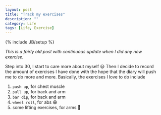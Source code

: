 ```yaml
---
layout: post
title: "Track my exercises"
description: ""
category: Life
tags: [Life, Exercise]
---
```

{% include JB/setup %}

<script type="text/javascript" src="http://cdn.mathjax.org/mathjax/latest/MathJax.js?config=TeX-AMS-MML_HTMLorMML"></script>

_This is a fairly old post with continuous update when I did any new exercise._

Step into 30, I start to care more about myself :smiley: Then I decide to record the amount of exercises I have done with the hope that the diary will push me to do more and more. Basically, the exercises I love to do include

1. `push up`, for chest muscle
1. `pull up`, for back and arm 
1. `bar dip`, for back and arm
1. `wheel roll`, for abs :laughing:
1. some lifting exercises, for arms :muscle:


<script src="http://d3js.org/d3.v3.min.js" charset="utf-8"></script>

<style>

body {
  shape-rendering: crispEdges;
}

.day {
  fill: #fff;
  stroke: #ccc;
}

.month {
  fill: none;
  stroke: #000;
  stroke-width: 2px;
}

.RdYlGn .q0-11{fill:rgb(165,0,38)}
.RdYlGn .q1-11{fill:rgb(215,48,39)}
.RdYlGn .q2-11{fill:rgb(244,109,67)}
.RdYlGn .q3-11{fill:rgb(253,174,97)}
.RdYlGn .q4-11{fill:rgb(254,224,139)}
.RdYlGn .q5-11{fill:rgb(255,255,191)}
.RdYlGn .q6-11{fill:rgb(217,239,139)}
.RdYlGn .q7-11{fill:rgb(166,217,106)}
.RdYlGn .q8-11{fill:rgb(102,189,99)}
.RdYlGn .q9-11{fill:rgb(26,152,80)}
.RdYlGn .q10-11{fill:rgb(0,104,55)}

</style>

<example1>
	
<script type="text/javascript">



  var sessions = [
{'date': '2016-01-02', 'pull_up': 50, 'push_up': 110, 'ab_wheel_roll': 0  , 'bar_dip': 40   , 'gym': 1, 'arm': 0  , 'shoulder':  0, 'bouldering':  0 },
{'date': '2016-01-02', 'pull_up': 50, 'push_up': 50 , 'ab_wheel_roll': 0  , 'bar_dip': 40   , 'gym': 0, 'arm': 0  , 'shoulder':  0, 'bouldering': 50 },
{'date': '2015-12-31', 'pull_up':  5, 'push_up': 100 , 'ab_wheel_roll': 0  , 'bar_dip': 0   , 'gym': 1, 'arm': 0  , 'shoulder': 60, 'bouldering': 0 },
{'date': '2015-12-26', 'pull_up': 20, 'push_up': 110 , 'ab_wheel_roll': 0  , 'bar_dip': 0   , 'gym': 0, 'arm': 0  , 'shoulder': 0, 'bouldering': 10 },
{'date': '2015-12-22', 'pull_up': 40, 'push_up': 100 , 'ab_wheel_roll': 0  , 'bar_dip': 0   , 'gym': 1, 'arm': 0  , 'shoulder': 40, 'bouldering': 0 },
{'date': '2015-12-01', 'pull_up': 50, 'push_up': 100 , 'ab_wheel_roll': 0  , 'bar_dip': 0   , 'gym': 1, 'arm': 0  , 'shoulder': 50, 'bouldering': 0 },
{'date': '2015-11-26', 'pull_up': 40, 'push_up': 50  , 'ab_wheel_roll': 0  , 'bar_dip': 50  , 'gym': 1, 'arm': 0  , 'shoulder': 30, 'bouldering': 0 },
{'date': '2015-11-24', 'pull_up': 50, 'push_up': 20  , 'ab_wheel_roll': 0  , 'bar_dip': 50  , 'gym': 1, 'arm': 0  , 'shoulder': 0 , 'bouldering': 0 },
{'date': '2015-11-19', 'pull_up': 40, 'push_up': 20  , 'ab_wheel_roll': 0  , 'bar_dip': 70  , 'gym': 1, 'arm': 0  , 'shoulder': 0 , 'bouldering': 0 },
{'date': '2015-11-10', 'pull_up': 40, 'push_up': 0   , 'ab_wheel_roll': 0  , 'bar_dip': 60  , 'gym': 1, 'arm': 0  , 'shoulder': 0 , 'bouldering': 0 },
{'date': '2015-10-30', 'pull_up': 50, 'push_up': 70  , 'ab_wheel_roll': 0  , 'bar_dip': 0   , 'gym': 1, 'arm': 0  , 'shoulder': 0 , 'bouldering': 0 },
{'date': '2015-10-27', 'pull_up':  0, 'push_up': 150 , 'ab_wheel_roll': 0  , 'bar_dip': 0   , 'gym': 0, 'arm': 0  , 'shoulder': 0 , 'bouldering': 0 },
{'date': '2015-10-23', 'pull_up': 50, 'push_up': 0   , 'ab_wheel_roll': 0  , 'bar_dip': 70  , 'gym': 1, 'arm': 0  , 'shoulder': 40, 'bouldering': 0 },
{'date': '2015-10-20', 'pull_up': 50, 'push_up': 0   , 'ab_wheel_roll': 0  , 'bar_dip': 40  , 'gym': 1, 'arm': 40 , 'shoulder': 40, 'bouldering': 0 },
{'date': '2015-10-19', 'pull_up': 10, 'push_up': 0   , 'ab_wheel_roll': 0  , 'bar_dip': 0   , 'gym': 0, 'arm': 0  , 'shoulder': 0 , 'bouldering': 0 },
{'date': '2015-10-15', 'pull_up': 40, 'push_up': 0   , 'ab_wheel_roll': 0  , 'bar_dip': 0   , 'gym': 1, 'arm': 0  , 'shoulder': 60, 'bouldering': 0 },
{'date': '2015-10-13', 'pull_up': 40, 'push_up': 0   , 'ab_wheel_roll': 0  , 'bar_dip': 0   , 'gym': 1, 'arm': 0  , 'shoulder': 40, 'bouldering': 0 },
{'date': '2015-10-10', 'pull_up':  0, 'push_up': 0   , 'ab_wheel_roll': 0  , 'bar_dip': 0   , 'gym': 0, 'arm': 0  , 'shoulder': 0 , 'bouldering': 100 },
{'date': '2015-09-18', 'pull_up': 50, 'push_up': 0   , 'ab_wheel_roll': 0  , 'bar_dip': 50  , 'gym': 1, 'arm': 0  , 'shoulder': 30, 'bouldering': 0 },
{'date': '2015-09-15', 'pull_up': 60, 'push_up': 0   , 'ab_wheel_roll': 0  , 'bar_dip': 100 , 'gym': 1, 'arm': 0  , 'shoulder': 0 , 'bouldering': 0 },
{'date': '2015-09-13', 'pull_up':  0, 'push_up': 100 , 'ab_wheel_roll': 0  , 'bar_dip':   0 , 'gym': 0, 'arm': 0  , 'shoulder': 0 , 'bouldering': 0 },
{'date': '2015-09-12', 'pull_up':  0, 'push_up': 20  , 'ab_wheel_roll': 0  , 'bar_dip':   0 , 'gym': 0, 'arm': 0  , 'shoulder': 0 , 'bouldering': 0 },
{'date': '2015-09-11', 'pull_up': 50, 'push_up': 0   , 'ab_wheel_roll': 0  , 'bar_dip': 100 , 'gym': 1, 'arm': 10 , 'shoulder': 0 , 'bouldering': 0 },
{'date': '2015-09-09', 'pull_up': 50, 'push_up': 0   , 'ab_wheel_roll': 0  , 'bar_dip': 100 , 'gym': 1, 'arm': 0  , 'shoulder': 0 , 'bouldering': 0 },
{'date': '2015-09-04', 'pull_up': 50, 'push_up': 0   , 'ab_wheel_roll': 0  , 'bar_dip': 110 , 'gym': 1, 'arm': 40 , 'shoulder': 0 , 'bouldering': 0 },
{'date': '2015-09-02', 'pull_up': 40, 'push_up': 0   , 'ab_wheel_roll': 0  , 'bar_dip': 0   , 'gym': 0, 'arm': 0  , 'shoulder': 0 , 'bouldering': 0 },
{'date': '2015-08-29', 'pull_up': 40, 'push_up': 0   , 'ab_wheel_roll': 0  , 'bar_dip': 100 , 'gym': 0, 'arm': 0  , 'shoulder': 0 , 'bouldering': 0 },
{'date': '2015-08-26', 'pull_up': 40, 'push_up': 0   , 'ab_wheel_roll': 0  , 'bar_dip': 100 , 'gym': 1, 'arm': 40 , 'shoulder': 0 , 'bouldering': 0 },
{'date': '2015-08-21', 'pull_up': 40, 'push_up': 0   , 'ab_wheel_roll': 0  , 'bar_dip': 100 , 'gym': 1, 'arm': 0  , 'shoulder': 0 , 'bouldering': 0 },
{'date': '2015-08-18', 'pull_up': 0 , 'push_up': 100 , 'ab_wheel_roll': 0  , 'bar_dip': 0   , 'gym': 0, 'arm': 0  , 'shoulder': 0 , 'bouldering': 0 },
{'date': '2015-08-15', 'pull_up': 45, 'push_up': 0   , 'ab_wheel_roll': 10 , 'bar_dip': 100 , 'gym': 1, 'arm': 0  , 'shoulder': 0 , 'bouldering': 0 },
{'date': '2015-08-14', 'pull_up': 20, 'push_up': 100 , 'ab_wheel_roll': 0  , 'bar_dip': 0   , 'gym': 0, 'arm': 0  , 'shoulder': 0 , 'bouldering': 0 },
{'date': '2015-08-12', 'pull_up': 0 , 'push_up': 100 , 'ab_wheel_roll': 0  , 'bar_dip': 0   , 'gym': 0, 'arm': 0  , 'shoulder': 0 , 'bouldering': 0 },
{'date': '2015-07-31', 'pull_up': 40, 'push_up': 0   , 'ab_wheel_roll': 0  , 'bar_dip': 130 , 'gym': 1, 'arm': 60 , 'shoulder': 0 , 'bouldering': 0 },
{'date': '2015-07-28', 'pull_up': 40, 'push_up': 0   , 'ab_wheel_roll': 0  , 'bar_dip': 130 , 'gym': 1, 'arm': 60 , 'shoulder': 0 , 'bouldering': 0 },
{'date': '2015-07-25', 'pull_up': 20, 'push_up': 30  , 'ab_wheel_roll': 0  , 'bar_dip': 130 , 'gym': 1, 'arm': 60 , 'shoulder': 0 , 'bouldering': 0 },
{'date': '2015-07-21', 'pull_up': 20, 'push_up': 40  , 'ab_wheel_roll': 40 , 'bar_dip': 140 , 'gym': 1, 'arm': 60 , 'shoulder': 0 , 'bouldering': 0 },
{'date': '2015-07-18', 'pull_up':  0, 'push_up': 150 , 'ab_wheel_roll': 0  , 'bar_dip': 0   , 'gym': 0, 'arm': 0  , 'shoulder': 0 , 'bouldering': 0 },
{'date': '2015-07-16', 'pull_up':  0, 'push_up': 100 , 'ab_wheel_roll': 0  , 'bar_dip': 0   , 'gym': 0, 'arm': 0  , 'shoulder': 0 , 'bouldering': 0 },
{'date': '2015-07-14', 'pull_up':  0, 'push_up': 10  , 'ab_wheel_roll': 0  , 'bar_dip': 0   , 'gym': 0, 'arm': 0  , 'shoulder': 0 , 'bouldering': 0 },
{'date': '2015-07-11', 'pull_up':  0, 'push_up': 80  , 'ab_wheel_roll': 0  , 'bar_dip': 0   , 'gym': 0, 'arm': 0  , 'shoulder': 0 , 'bouldering': 0 },
{'date': '2015-07-10', 'pull_up': 40, 'push_up': 0   , 'ab_wheel_roll': 0  , 'bar_dip': 10  , 'gym': 1, 'arm': 50 , 'shoulder': 0 , 'bouldering': 0 },
{'date': '2015-07-03', 'pull_up': 40, 'push_up': 0   , 'ab_wheel_roll': 0  , 'bar_dip': 75  , 'gym': 1, 'arm': 0  , 'shoulder': 0 , 'bouldering': 0 },
{'date': '2015-06-12', 'pull_up': 30, 'push_up': 0   , 'ab_wheel_roll': 20 , 'bar_dip': 110 , 'gym': 1, 'arm': 100, 'shoulder': 0 , 'bouldering': 0 },
{'date': '2015-06-09', 'pull_up': 40, 'push_up': 0   , 'ab_wheel_roll': 20 , 'bar_dip': 100 , 'gym': 1, 'arm': 0  , 'shoulder': 0 , 'bouldering': 0 },
{'date': '2015-05-29', 'pull_up': 40, 'push_up': 0   , 'ab_wheel_roll': 0  , 'bar_dip': 100 , 'gym': 1, 'arm': 0  , 'shoulder': 0 , 'bouldering': 0 },
{'date': '2015-05-16', 'pull_up': 0 , 'push_up': 0   , 'ab_wheel_roll': 30 , 'bar_dip': 0   , 'gym': 0, 'arm': 0  , 'shoulder': 0 , 'bouldering': 0 },
{'date': '2015-05-15', 'pull_up': 35, 'push_up': 0   , 'ab_wheel_roll': 20 , 'bar_dip': 120 , 'gym': 1, 'arm': 0  , 'shoulder': 0 , 'bouldering': 0 },
{'date': '2015-05-13', 'pull_up': 20, 'push_up': 100 , 'ab_wheel_roll': 20 , 'bar_dip': 0   , 'gym': 0, 'arm': 0  , 'shoulder': 0 , 'bouldering': 0 },
{'date': '2015-05-11', 'pull_up': 20, 'push_up': 100 , 'ab_wheel_roll': 0  , 'bar_dip': 0   , 'gym': 0, 'arm': 0  , 'shoulder': 0 , 'bouldering': 0 },
{'date': '2015-05-08', 'pull_up': 20, 'push_up': 100 , 'ab_wheel_roll': 0  , 'bar_dip': 0   , 'gym': 0, 'arm': 0  , 'shoulder': 0 , 'bouldering': 0 },
];


/*-----------------------------*/

var width    = 900,
    height   = 300,
    cellSize = 13; // cell size

var no_months_in_a_row = Math.floor(width / (cellSize * 7 + 50));
var shift_up = cellSize * 3;

var day = d3.time.format("%w"), // day of the week
    day_of_month = d3.time.format("%e") // day of the month
    day_of_year = d3.time.format("%j")
    week = d3.time.format("%U"), // week number of the year
    month = d3.time.format("%m"), // month number
    year = d3.time.format("%Y"),
    percent = d3.format(".1%"),
    format = d3.time.format("%Y-%m-%d");


var color = d3.scale.linear().range(["white", 'red']).domain([0, 250])
var dateParse = d3.time.format("%Y-%m-%d");

var svg = d3.select("example1").selectAll("svg")
    .data(d3.range(2015, 2017))
    .enter().append("svg")
    .attr("width", width)
    .attr("height", height)
    .attr("class", "RdYlGn")
    .append("g")

svg.append("text")
    .attr("transform", "translate(-6," + cellSize * 3.5 + ")rotate(-90)")
    .style("text-anchor", "middle")
    .text(function(d) { return d; });

var rect = svg.selectAll(".day")
        .data(function(d) { 
          return d3.time.days(new Date(d, 0, 1), new Date(d + 1, 0, 1));
        })
      .enter().append("rect")
        .attr("class", "day")
        .attr("width", cellSize)
        .attr("height", cellSize)
        .attr("x", function(d) {
          var month_padding = 1.2 * cellSize*7 * ((month(d)-1) % (no_months_in_a_row));
          return day(d) * cellSize + month_padding; 
        })
        .attr("y", function(d) { 
          var week_diff = week(d) - week(new Date(year(d), month(d)-1, 1) );
          var row_level = Math.ceil(month(d) / (no_months_in_a_row));
          return (week_diff*cellSize) + row_level*cellSize*8 - cellSize/2 - shift_up;
        })
        .datum(format);

var month_titles = svg.selectAll(".month-title")  // Jan, Feb, Mar and the whatnot
      .data(function(d) { 
        return d3.time.months(new Date(d, 0, 1), new Date(d + 1, 0, 1)); })
    .enter().append("text")
      .text(monthTitle)
      .attr("x", function(d, i) {
        var month_padding = 1.2 * cellSize*7* ((month(d)-1) % (no_months_in_a_row));
        return month_padding;
      })
      .attr("y", function(d, i) {
        var week_diff = week(d) - week(new Date(year(d), month(d)-1, 1) );
        var row_level = Math.ceil(month(d) / (no_months_in_a_row));
        return (week_diff*cellSize) + row_level*cellSize*8 - cellSize - shift_up;
      })
      .attr("class", "month-title")
      .attr("d", monthTitle);

var year_titles = svg.selectAll(".year-title")  // Jan, Feb, Mar and the whatnot
      .data(function(d) { 
        return d3.time.years(new Date(d, 0, 1), new Date(d + 1, 0, 1)); })
      .enter().append("text")
      .text(yearTitle)
      .attr("x", function(d, i) { return width/2 - 100; })
      .attr("y", function(d, i) { return cellSize*5.5 - shift_up; })
      .attr("class", "year-title")
      .attr("d", yearTitle);

var tooltip = d3.select("body")
  .append("div").attr("id", "tooltip")
  .style("position", "absolute")
  .style("z-index", "10")
  .style("visibility", "hidden")
  .text("a simple tooltip");

d3.json("", function(error, data) {

  sessions.forEach(function(d) {
    d.dd = format(dateParse.parse(d.date));
  });

  var nest = d3.nest()
    .key(function(d) { return d.dd; })
    .map(sessions);

  rect.filter(function(d) { return d in nest; })
    .attr("class", function(d) { return "day"; })
    .style("fill", function(d) { return color(nest[d][0].pull_up+nest[d][0].push_up+nest[d][0].ab_wheel_roll+nest[d][0].bar_dip+nest[d][0].arm+nest[d][0].shoulder+nest[d][0].bouldering); })


   //  Tooltip
  rect.on("mouseover", mouseover);
  rect.on("mouseout", mouseout);

  function mouseover(d) {
    tooltip.style("visibility", "visible");

    var textcontent = (nest[d] !== undefined) ?  "\n pull up:\t\t" + nest[d][0].pull_up + "\n push up:\t\t" + nest[d][0].push_up + "\n ab wheel roll:\t" + nest[d][0].ab_wheel_roll + "\n bar dip:\t\t" + nest[d][0].bar_dip + "\n arm:\t\t\t" + nest[d][0].arm + "\n shoulder:\t\t" + nest[d][0].shoulder + "\n bouldering:\t\t" + nest[d][0].bouldering: '\n No GYM ?? Kidding me ??';
    var textdata = d + ":" + textcontent;

    tooltip.transition()        
      .duration(200)      
      .style("opacity", 1);  
    
    tooltip.html(textdata)  
      .style("left", (d3.event.pageX)+30 + "px")     
      .style("top", (d3.event.pageY) + "px"); 
   }

  function mouseout (d) {
    tooltip.transition()
      .duration(500)      
      .style("opacity", 0); 
    var $tooltip = $("#tooltip");
    $tooltip.empty();
   }
});

function monthPath(t0) {
  var t1 = new Date(t0.getFullYear(), t0.getMonth() + 1, 0),
    d0 = +day(t0), w0 = +week(t0),
    d1 = +day(t1), w1 = +week(t1);
  return "M" + (w0 + 1) * cellSize + "," + d0 * cellSize
    + "H" + w0 * cellSize + "V" + 7 * cellSize
    + "H" + w1 * cellSize + "V" + (d1 + 1) * cellSize
    + "H" + (w1 + 1) * cellSize + "V" + 0
    + "H" + (w0 + 1) * cellSize + "Z";


}

function dayTitle (t0) {
  return t0.toString().split(" ")[2];
}
function monthTitle (t0) {
  return t0.toString().split(" ")[1];
}
function yearTitle (t0) {
  return t0.toString().split(" ")[3];
}


/*-----------------------------*/


// The table generation function
function tabulate(data, columns) {
	
    var table = d3.select("example1").append("table")
            .attr("style", "margin-left: 0px"),
        thead = table.append("thead"),
        tbody = table.append("tbody");

    // append the header row
    thead.append("tr")
        .selectAll("th")
        .data(columns)
        .enter()
        .append("th")
        .text(function(column) { return column; });

    // create a row for each object in the data
    var rows = tbody.selectAll("tr")
        .data(data)
        .enter()
        .append("tr");

    // create a cell in each row for each column
    var cells = rows.selectAll("td")
        .data(function(row) {
            return columns.map(function(column) {
                return {column: column, value: row[column]};
            });
        })
        .enter()
        .append("td")
        .attr("style", "font-family: Courier") // sets the font style
        .html(function(d) { return d.value; });
    console.log(cells)
    return table;
}

// render the table
var peopleTable = tabulate(sessions, ["date", "pull_up", "push_up", "ab_wheel_roll", "bar_dip", "gym", "arm", "shoulder", "bouldering"]);




</script>

</example1>



               
                

